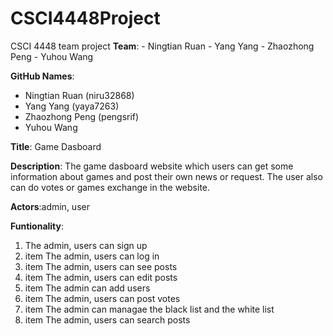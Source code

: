 # CSCI4448Project
CSCI 4448 team project
**Team**: - Ningtian Ruan
          - Yang Yang
          - Zhaozhong Peng
          - Yuhou Wang
          
**GitHub Names**: 
- Ningtian Ruan (niru32868)
- Yang Yang (yaya7263)
- Zhaozhong Peng (pengsrif)
- Yuhou Wang
                  
**Title**: Game Dasboard

**Description**: The game dasboard website which users can get some information about games and post their own news or request. The user also can do votes or games exchange in the website.

**Actors**:admin, user

**Funtionality**: 
1. The admin, users can sign up
2. item The admin, users can log in
3. item The admin, users can see posts
4. item The admin, users can edit posts
5. item The admin can add users
6. item The admin, users can post votes
7. item The admin can managae the black list and the white list
8. item The admin, users can search posts
